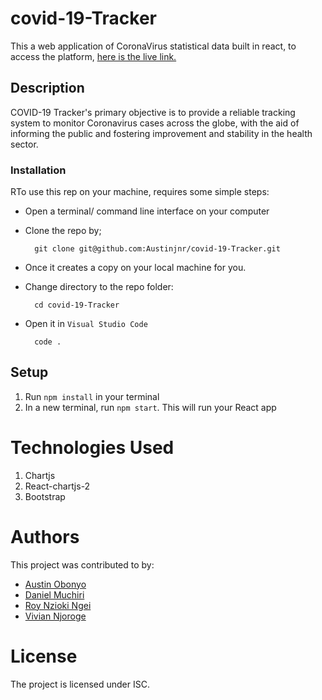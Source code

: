 # covid-19-Tracker

This a web application of CoronaVirus statistical data built in react, to access the platform, <a href="https://covid-19-tracker-db3rv2t8v-austinjnr.vercel.app/">here is the live link.</a>

## Description

COVID-19 Tracker's primary objective is to provide a reliable tracking system to monitor Coronavirus cases across the globe, with the aid of informing the public and fostering improvement and stability in the health sector. 


### Installation

RTo use this rep on your machine, requires some simple steps:
- Open a terminal/ command line interface on your computer
- Clone the repo by;

        git clone git@github.com:Austinjnr/covid-19-Tracker.git

- Once it creates a copy on your local machine for you.
- Change directory to the repo folder:

        cd covid-19-Tracker

- Open it in ``Visual Studio Code``

        code .


## Setup

1. Run `npm install` in your terminal
2. In a new terminal, run `npm start`. This will run your React app

# Technologies Used 
1. Chartjs
2. React-chartjs-2
3. Bootstrap
# Authors
This project was contributed to by:
- [Austin Obonyo](https://github.com/Austinjnr)
- [Daniel Muchiri](https://github.com/Muchiri14)
- [Roy Nzioki Ngei](https://github.com/RoyZiO)
- [Vivian Njoroge](https://github.com/lihavi)

# License
The project is licensed under ISC.
